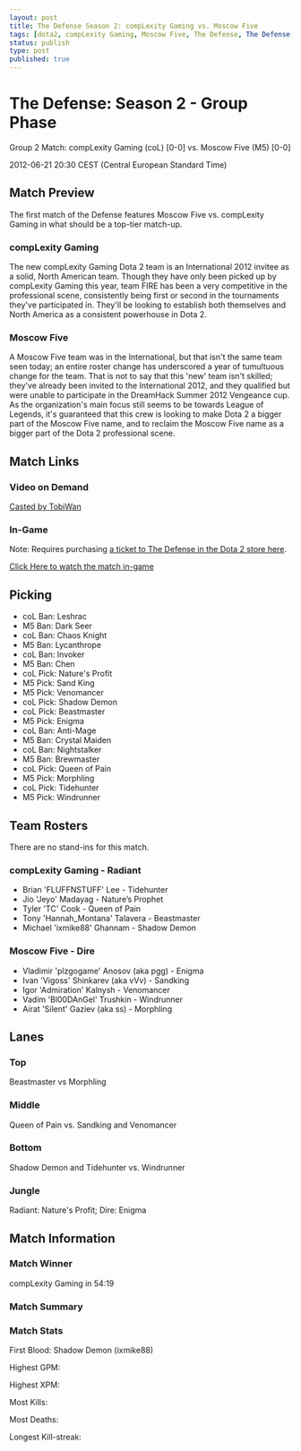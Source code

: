 ```yaml
---
layout: post
title: The Defense Season 2: compLexity Gaming vs. Moscow Five 
tags: [dota2, compLexity Gaming, Moscow Five, The Defense, The Defense: Season 2]
status: publish
type: post
published: true
---
```


# The Defense: Season 2 - Group Phase 

Group 2 Match: compLexity Gaming (coL) [0-0] vs. Moscow Five (M5) [0-0]

2012-06-21 20:30 CEST (Central European Standard Time)

## Match Preview

The first match of the Defense features Moscow Five vs. compLexity Gaming in what should be a top-tier match-up.

### compLexity Gaming

The new compLexity Gaming Dota 2 team is an International 2012 invitee as a solid, North American team. Though they have only been picked up by compLexity Gaming this year, team FIRE has been a very competitive in the professional scene, consistently being first or second in the tournaments they've participated in. They'll be looking to establish both themselves and North America as a consistent powerhouse in Dota 2.

### Moscow Five

A Moscow Five team was in the International, but that isn't the same team seen today; an entire roster change has underscored a year of tumultuous change for the team. That is not to say that this 'new' team isn't skilled; they've already been invited to the International 2012, and they qualified but were unable to participate in the DreamHack Summer 2012 Vengeance cup. As the organization's main focus still seems to be towards League of Legends, it's guaranteed that this crew is looking to make Dota 2 a bigger part of the Moscow Five name, and to reclaim the Moscow Five name as a bigger part of the Dota 2 professional scene.

## Match Links

### Video on Demand

[Casted by TobiWan](http://www.own3d.tv/DotA/watch/679533)

### In-Game

Note: Requires purchasing [a ticket to The Defense in the Dota 2 store here](http://www.dota2.com/store/itemdetails/61578576?appid=570).

[Click Here to watch the match in-game](dota2://matchid=21721650)

## Picking

* coL Ban: Leshrac
* M5 Ban: Dark Seer
* coL Ban: Chaos Knight
* M5 Ban: Lycanthrope
* coL Ban: Invoker
* M5 Ban: Chen
* coL Pick: Nature's Profit
* M5 Pick: Sand King
* M5 Pick: Venomancer
* coL Pick: Shadow Demon
* coL Pick: Beastmaster
* M5 Pick: Enigma
* coL Ban: Anti-Mage
* M5 Ban: Crystal Maiden
* coL Ban: Nightstalker
* M5 Ban: Brewmaster
* coL Pick: Queen of Pain
* M5 Pick: Morphling
* coL Pick: Tidehunter
* M5 Pick: Windrunner

## Team Rosters

There are no stand-ins for this match.

### compLexity Gaming - Radiant

* Brian 'FLUFFNSTUFF' Lee - Tidehunter
* Jio 'Jeyo' Madayag - Nature’s Prophet
* Tyler 'TC' Cook - Queen of Pain
* Tony 'Hannah_Montana' Talavera - Beastmaster
* Michael 'ixmike88' Ghannam - Shadow Demon

### Moscow Five - Dire
* Vladimir 'plzgogame' Anosov (aka pgg) - Enigma
* Ivan 'Vigoss' Shinkarev (aka vVv) - Sandking
* Igor 'Admiration' Kalnysh - Venomancer
* Vadim 'Bl00DAnGel' Trushkin - Windrunner
* Airat 'Silent' Gaziev (aka ss) - Morphling

## Lanes

### Top

Beastmaster vs Morphling

### Middle

Queen of Pain vs. Sandking and Venomancer

### Bottom

Shadow Demon and Tidehunter vs. Windrunner

### Jungle

Radiant: Nature's Profit; Dire: Enigma

## Match Information

### Match Winner

compLexity Gaming in 54:19

### Match Summary


### Match Stats

First Blood: Shadow Demon (ixmike88)

Highest GPM: 

Highest XPM: 

Most Kills:

Most Deaths:

Longest Kill-streak: 